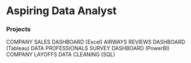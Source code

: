 # Aspiring Data Analyst

### Projects
COMPANY SALES DASHBOARD (Excel)
AIRWAYS REVIEWS DASHBOARD (Tableau)
DATA PROFESSIONALS SURVEY DASHBOARD (PowerBI)
COMPANY LAYOFFS DATA CLEANING (SQL)
